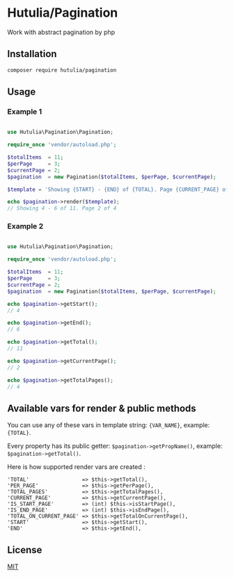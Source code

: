 # Hutulia/Pagination

Work with abstract pagination by php

## Installation

```bash
composer require hutulia/pagination
```

## Usage

### Example 1

```php

use Hutulia\Pagination\Pagination;

require_once 'vendor/autoload.php';

$totalItems  = 11;
$perPage     = 3;
$currentPage = 2;
$pagination  = new Pagination($totalItems, $perPage, $currentPage);

$template = 'Showing {START} - {END} of {TOTAL}. Page {CURRENT_PAGE} of {TOTAL_PAGES}';

echo $pagination->render($template);
// Showing 4 - 6 of 11. Page 2 of 4
```

### Example 2

```php

use Hutulia\Pagination\Pagination;

require_once 'vendor/autoload.php';

$totalItems  = 11;
$perPage     = 3;
$currentPage = 2;
$pagination  = new Pagination($totalItems, $perPage, $currentPage);

echo $pagination->getStart();
// 4

echo $pagination->getEnd();
// 6

echo $pagination->getTotal();
// 11

echo $pagination->getCurrentPage();
// 2

echo $pagination->getTotalPages();
// 4
```

## Available vars for render & public methods
You can use any of these vars in template string: `{VAR_NAME}`, example: `{TOTAL}`.

Every property has its public getter: `$pagination->getPropName()`, example: `$pagination->getTotal()`.

Here is how supported render vars are created :

```
'TOTAL'                 => $this->getTotal(),
'PER_PAGE'              => $this->getPerPage(),
'TOTAL_PAGES'           => $this->getTotalPages(),
'CURRENT_PAGE'          => $this->getCurrentPage(),
'IS_START_PAGE'         => (int) $this->isStartPage(),
'IS_END_PAGE'           => (int) $this->isEndPage(),
'TOTAL_ON_CURRENT_PAGE' => $this->getTotalOnCurrentPage(),
'START'                 => $this->getStart(),
'END'                   => $this->getEnd(),
```

## License
[MIT](https://choosealicense.com/licenses/mit/)